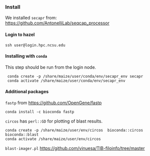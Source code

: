 ### Install

We installed `secapr` from:
https://github.com/AntonelliLab/seqcap_processor


#### Login to hazel
```
ssh user@login.hpc.ncsu.edu
```

#### Installing with `conda`
This step should be run from the login node.
```
 conda create -p /share/maize/user/conda/env/secapr_env secapr
 conda activate /share/maize/user/conda/env/secapr_env
```

#### Additional packages
`fastp`  from https://github.com/OpenGene/fastp

```
conda install -c bioconda fastp
```

`circos` has `perl::GD` for plotting of blast results.

```
conda create -p /share/maize/user/env/circos  bioconda::circos bioconda::blast
conda activate /share/maize/user/env/circos
```

`blast-imager.pl`
https://github.com/vinuesa/TIB-filoinfo/tree/master

